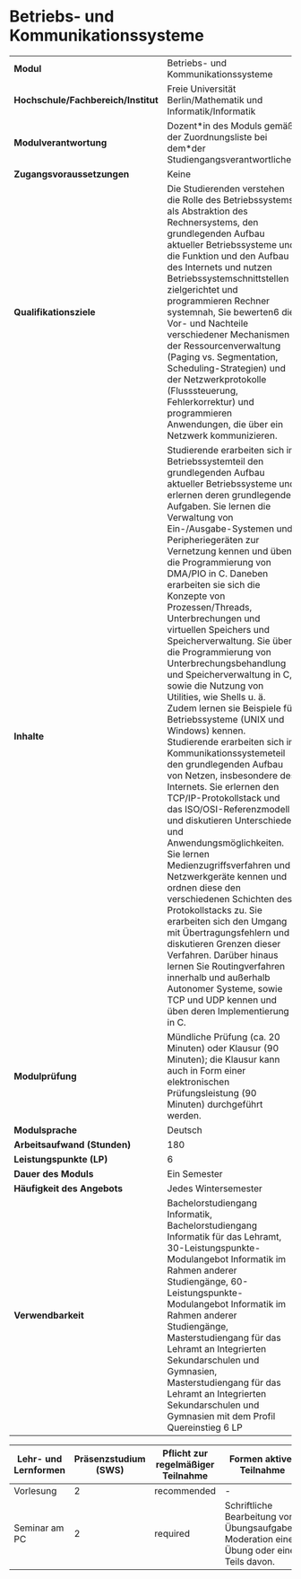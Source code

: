 # Betriebs- und Kommunikationssysteme

| | |
|-|-|
|**Modul**                           | Betriebs- und Kommunikationssysteme |
|**Hochschule/Fachbereich/Institut** | Freie Universität Berlin/Mathematik und Informatik/Informatik |
|**Modulverantwortung**              | Dozent\*in des Moduls gemäß der Zuordnungsliste bei dem\*der Studiengangsverantwortlichen |
|**Zugangsvoraussetzungen**          | Keine |
|**Qualifikationsziele**             | Die Studierenden verstehen die Rolle des Betriebssystems als Abstraktion des Rechnersystems, den grundlegenden Aufbau aktueller Betriebssysteme und die Funktion und den Aufbau des Internets und nutzen Betriebssystemschnittstellen zielgerichtet und programmieren Rechner systemnah, Sie bewerten6 die Vor- und Nachteile verschiedener Mechanismen der Ressourcenverwaltung (Paging vs. Segmentation, Scheduling-Strategien) und der Netzwerkprotokolle (Flusssteuerung, Fehlerkorrektur) und programmieren Anwendungen, die über ein Netzwerk kommunizieren. |
|**Inhalte**                         | Studierende erarbeiten sich im Betriebssystemteil den grundlegenden Aufbau aktueller Betriebssysteme und erlernen deren grundlegende Aufgaben. Sie lernen die Verwaltung von Ein-/Ausgabe-Systemen und Peripheriegeräten zur Vernetzung kennen und üben die Programmierung von DMA/PIO in C. Daneben erarbeiten sie sich die Konzepte von Prozessen/Threads, Unterbrechungen und virtuellen Speichers und Speicherverwaltung. Sie üben die Programmierung von Unterbrechungsbehandlung und Speicherverwaltung in C, sowie die Nutzung von Utilities, wie Shells u. ä. Zudem lernen sie Beispiele für Betriebssysteme (UNIX und Windows) kennen. Studierende erarbeiten sich im Kommunikationssystemeteil den grundlegenden Aufbau von Netzen, insbesondere des Internets. Sie erlernen den TCP/IP-Protokollstack und das ISO/OSI-Referenzmodell und diskutieren Unterschiede und Anwendungsmöglichkeiten. Sie lernen Medienzugriffsverfahren und Netzwerkgeräte kennen und ordnen diese den verschiedenen Schichten des Protokollstacks zu. Sie erarbeiten sich den Umgang mit Übertragungsfehlern und diskutieren Grenzen dieser Verfahren. Darüber hinaus lernen Sie Routingverfahren innerhalb und außerhalb Autonomer Systeme, sowie TCP und UDP kennen und üben deren Implementierung in C. |
|**Modulprüfung**                    | Mündliche Prüfung (ca. 20 Minuten) oder Klausur (90 Minuten); die Klausur kann auch in Form einer elektronischen Prüfungsleistung (90 Minuten) durchgeführt werden. |
|**Modulsprache**                    | Deutsch |
|**Arbeitsaufwand (Stunden)**        | 180|
|**Leistungspunkte (LP)**            | 6 |
|**Dauer des Moduls**                | Ein Semester |
|**Häufigkeit des Angebots**         | Jedes Wintersemester |
|**Verwendbarkeit**                  | Bachelorstudiengang Informatik, Bachelorstudiengang Informatik für das Lehramt, 30-Leistungspunkte-Modulangebot Informatik im Rahmen anderer Studiengänge, 60-Leistungspunkte-Modulangebot Informatik im Rahmen anderer Studiengänge, Masterstudiengang für das Lehramt an Integrierten Sekundarschulen und Gymnasien, Masterstudiengang für das Lehramt an Integrierten Sekundarschulen und Gymnasien mit dem Profil Quereinstieg 6 LP |

| Lehr- und Lernformen | Präsenzstudium <br> (SWS) | Pflicht zur regelmäßiger Teilnahme | Formen aktiver Teilnahme |
| ---------------------|---------------------------|------------------------------------|------------------------- |
| Vorlesung | 2 | recommended | - |
| Seminar am PC | 2 | required | Schriftliche Bearbeitung von Übungsaufgaben. Moderation einer Übung oder eines Teils davon. |
